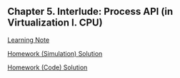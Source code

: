 ## Chapter 5. Interlude: Process API (in Virtualization I. CPU)

[Learning Note](./note/README.md)

[Homework (Simulation) Solution](./homework/simulation/README.md)

[Homework (Code) Solution](./homework/code/README.md)
